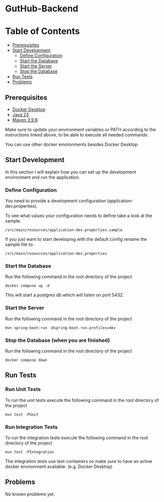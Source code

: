 # GutHub-Backend

# Table of Contents

* [Prerequisites](#prerequisites)
* [Start Development](#start-development)
    * [Define Configuration](#define-configuration)
    * [Start the Database](#start-the-database)
    * [Start the Server](#start-the-server)
    * [Stop the Database](#stop-the-database-when-you-are-finished)
* [Run Tests](#run-tests)
* [Problems](#problems)

## Prerequisites

[docker_desktop]: https://www.docker.com/products/docker-desktop/

[java_download]: https://www.oracle.com/java/technologies/downloads/

[maven_download]: https://maven.apache.org/download.cgi

* [Docker Desktop][docker_desktop]
* [Java 23][java_download]
* [Maven 3.9.8][maven_download]

Make sure to update your environment variables or PATH according to the instructions linked above,
to be able to execute all needed commands.

You can use other docker environments besides Docker Desktop.

## Start Development

In this section I will explain how you can set up the development environment and run the application.

### Define Configuration

You need to provide a development configuration (application-dev.properties).

To see what values your configuration needs to define take a look at the sample.

```
/src/main/resources/application-dev.properties.sample
```

If you just want to start developing with the default config rename the sample file to:

```
/src/main/resources/application-dev.properties
```

### Start the Database

Run the following command in the root directory of the project

```
docker compose up -d
```

This will start a postgres db which will listen on port 5432.

### Start the Server

Run the following command in the root directory of the project

```
mvn spring-boot:run -Dspring-boot.run.profiles=dev
```

### Stop the Database (when you are finished)

Run the following command in the root directory of the project

```
docker compose down
```

## Run Tests

### Run Unit Tests

To run the unit tests execute the following command in the root directory of the project

```
mvn test -PUnit
```

### Run Integration Tests

To run the integration tests execute the following command in the root directory of the project

```
mvn test -PIntegration
```

The integration tests use test-containers so make sure to have an active docker environment available.
(e.g. Docker Desktop)

## Problems

No known problems yet.
